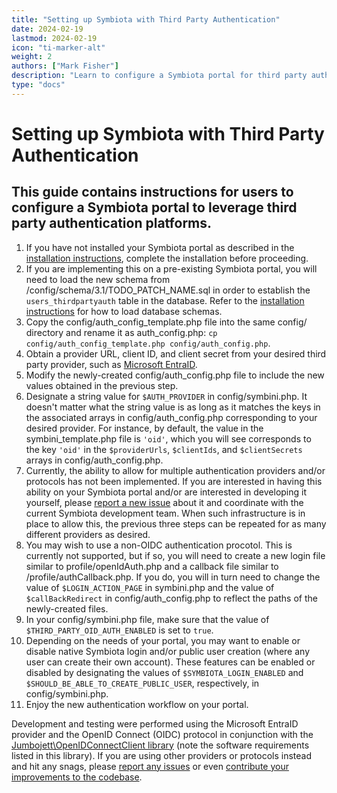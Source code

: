 ```yaml
---
title: "Setting up Symbiota with Third Party Authentication"
date: 2024-02-19
lastmod: 2024-02-19
icon: "ti-marker-alt"
weight: 2
authors: ["Mark Fisher"]
description: "Learn to configure a Symbiota portal for third party authentication"
type: "docs"
---
```


# Setting up Symbiota with Third Party Authentication

## This guide contains instructions for users to configure a Symbiota portal to leverage third party authentication platforms.

1. If you have not installed your Symbiota portal as described in the [installation instructions](https://github.com/BioKIC/Symbiota/blob/master/docs/INSTALL.md), complete the installation before proceeding.
2. If you are implementing this on a pre-existing Symbiota portal, you will need to load the new schema from <SymbiotaBaseFolder>/config/schema/3.1/TODO_PATCH_NAME.sql in order to establish the `users_thirdpartyauth` table in the database. Refer to the [installation instructions](https://github.com/BioKIC/Symbiota/blob/master/docs/INSTALL.md) for how to load database schemas.
3. Copy the config/auth_config_template.php file into the same config/ directory and rename it as auth_config.php: `cp config/auth_config_template.php config/auth_config.php`.
4. Obtain a provider URL, client ID, and client secret from your desired third party provider, such as [Microsoft EntraID](https://www.microsoft.com/en-us/security/business/microsoft-entra).
5. Modify the newly-created config/auth_config.php file to include the new values obtained in the previous step.
6. Designate a string value for `$AUTH_PROVIDER` in config/symbini.php. It doesn't matter what the string value is as long as it matches the keys in the associated arrays in config/auth_config.php corresponding to your desired provider. For instance, by default, the value in the symbini_template.php file is `'oid'`, which you will see corresponds to the key `'oid'` in the `$providerUrls`, `$clientIds`, and `$clientSecrets` arrays in config/auth_config.php.
7. Currently, the ability to allow for multiple authentication providers and/or protocols has not been implemented. If you are interested in having this ability on your Symbiota portal and/or are interested in developing it yourself, please [report a new issue](https://github.com/BioKIC/Symbiota/issues/new) about it and coordinate with the current Symbiota development team. When such infrastructure is in place to allow this, the previous three steps can be repeated for as many different providers as desired.
8. You may wish to use a non-OIDC authentication procotol. This is currently not supported, but if so, you will need to create a new login file similar to profile/openIdAuth.php and a callback file similar to /profile/authCallback.php. If you do, you will in turn need to change the value of `$LOGIN_ACTION_PAGE` in symbini.php and the value of `$callBackRedirect` in config/auth_config.php to reflect the paths of the newly-created files.
9. In your config/symbini.php file, make sure that the value of `$THIRD_PARTY_OID_AUTH_ENABLED` is set to `true`.
10. Depending on the needs of your portal, you may want to enable or disable native Symbiota login and/or public user creation (where any user can create their own account). These features can be enabled or disabled by designating the values of `$SYMBIOTA_LOGIN_ENABLED` and `$SHOULD_BE_ABLE_TO_CREATE_PUBLIC_USER`, respectively, in config/symbini.php.
11. Enjoy the new authentication workflow on your portal.

Development and testing were performed using the Microsoft EntraID provider and the OpenID Connect (OIDC) protocol in conjunction with the [Jumbojett\OpenIDConnectClient library](https://github.com/jumbojett/OpenID-Connect-PHP) (note the software requirements listed in this library). If you are using other providers or protocols instead and hit any snags, please [report any issues](https://github.com/BioKIC/Symbiota/issues/new) or even [contribute your improvements to the codebase](https://github.com/BioKIC/Symbiota/blob/master/docs/CONTRIBUTING.md).
